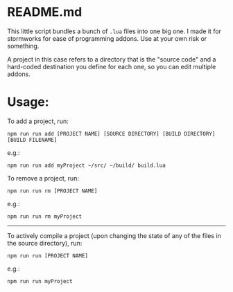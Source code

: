 # README.md

This little script bundles a bunch of `.lua` files into one big one. I made it for stormworks for ease of programming addons. Use at your own risk or something.

A project in this case refers to a directory that is the "source code" and a hard-coded destination you define for each one, so you can edit multiple addons.

# Usage:

To add a project, run:

```
npm run run add [PROJECT NAME] [SOURCE DIRECTORY] [BUILD DIRECTORY] [BUILD FILENAME]
```

e.g.:
```
npm run run add myProject ~/src/ ~/build/ build.lua
```

To remove a project, run:
```
npm run run rm [PROJECT NAME]
```

e.g.:
```
npm run run rm myProject
```

___

To actively compile a project (upon changing the state of any of the files in the source directory), run:
```
npm run run [PROJECT NAME]
```

e.g.:
```
npm run run myProject
```
